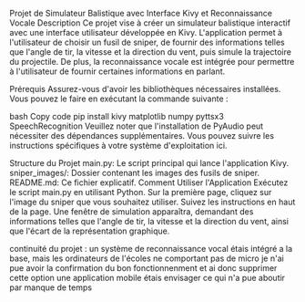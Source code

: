 Projet de Simulateur Balistique avec Interface Kivy et Reconnaissance Vocale
Description
Ce projet vise à créer un simulateur balistique interactif avec une interface utilisateur développée en Kivy. L'application permet à l'utilisateur de choisir un fusil de sniper, de fournir des informations telles que l'angle de tir, la vitesse et la direction du vent, puis simule la trajectoire du projectile. De plus, la reconnaissance vocale est intégrée pour permettre à l'utilisateur de fournir certaines informations en parlant.

Prérequis
Assurez-vous d'avoir les bibliothèques nécessaires installées. Vous pouvez le faire en exécutant la commande suivante :

bash
Copy code
pip install kivy matplotlib numpy pyttsx3 SpeechRecognition
Veuillez noter que l'installation de PyAudio peut nécessiter des dépendances supplémentaires. Vous pouvez suivre les instructions spécifiques à votre système d'exploitation ici.

Structure du Projet
main.py: Le script principal qui lance l'application Kivy.
sniper_images/: Dossier contenant les images des fusils de sniper.
README.md: Ce fichier explicatif.
Comment Utiliser l'Application
Exécutez le script main.py en utilisant Python.
Sur la première page, cliquez sur l'image du sniper que vous souhaitez utiliser. Suivez les instructions en haut de la page.
Une fenêtre de simulation apparaîtra, demandant des informations telles que l'angle de tir, la vitesse et la direction du vent, ainsi que l'écart de la représentation graphique.

continuité du projet :
un système de reconnaissance vocal étais intégré a la base, mais les ordinateurs de l'écoles ne comportant pas de micro je n'ai pue avoir la confirmation du bon fonctionnenment et ai donc supprimer cette option
une application mobile étais envisager ce qui n'a pue aboutir par manque de temps 
